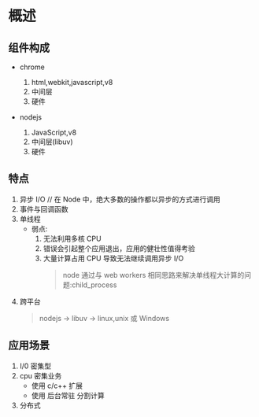 # 概述

## 组件构成

  - chrome

    1. html,webkit,javascript,v8
    2. 中间层
    3. 硬件

  - nodejs
    1. JavaScript,v8
    2. 中间层(libuv)
    3. 硬件

## 特点

  1. 异步 I/O // 在 Node 中，绝大多数的操作都以异步的方式进行调用
  2. 事件与回调函数
  3. 单线程
     - 弱点:
       1. 无法利用多核 CPU
       2. 错误会引起整个应用退出，应用的健壮性值得考验
       3. 大量计算占用 CPU 导致无法继续调用异步 I/O
          > node 通过与 web workers 相同思路来解决单线程大计算的问题:child_process
  4. 跨平台
     > nodejs -> libuv -> linux,unix 或 Windows

## 应用场景
  1. I/0 密集型
  2. cpu 密集业务
     - 使用 c/c++ 扩展
     - 使用 后台常驻 分割计算
  3. 分布式
